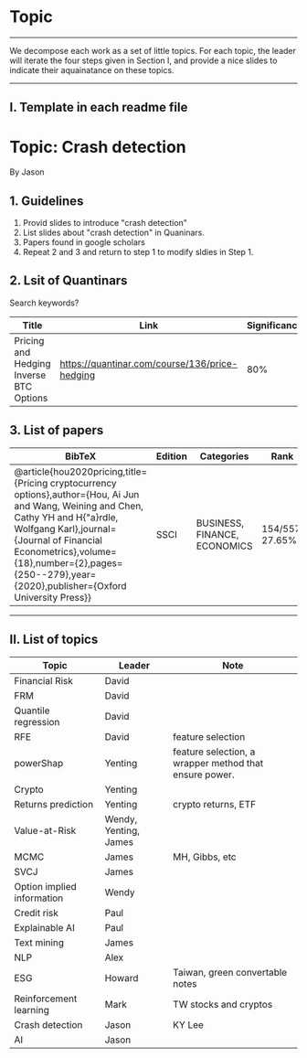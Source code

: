 # Topic

---


We decompose each work as a set of little topics. For each topic, the leader will iterate the four steps given in Section I, and provide a nice slides to indicate their aquainatance on these topics. 



--- 

## I. Template in each readme file


# Topic: Crash detection

By Jason 

## 1. Guidelines


1. Provid slides to introduce "crash detection"
2. List slides about "crash detection" in Quaninars.
3. Papers found in google scholars
4. Repeat 2 and 3 and return to step 1 to modify sldies in Step 1.

## 2. Lsit of Quantinars


Search keywords? 

| Title | Link | Significance|
| -- | --- |---|
| Pricing and Hedging Inverse BTC Options | https://quantinar.com/course/136/price-hedging | 80%|


## 3. List of papers


| BibTeX | Edition | Categories | Rank | Citation | Keyword |
| --- | --- | --- | --- | --- | --- |
| @article{hou2020pricing,title={Pricing cryptocurrency options},author={Hou, Ai Jun and Wang, Weining and Chen, Cathy YH and H{\"a}rdle, Wolfgang Karl},journal={Journal of Financial Econometrics},volume={18},number={2},pages={250--279},year={2020},publisher={Oxford University Press}} | SSCI | BUSINESS, FINANCE, ECONOMICS | 154/557, 27.65% | 74 | SVCJ, MCMC |


--- 



## II. List of topics  

| Topic | Leader | Note|
|---|--|---|
| Financial Risk | David| 
| FRM | David| 
| Quantile regression | David|
| RFE | David | feature selection | 
| powerShap | Yenting  | feature selection, a wrapper method that ensure power. | 
| Crypto | Yenting | 
| Returns prediction | Yenting| crypto returns, ETF|
| Value-at-Risk| Wendy, Yenting, James| 
| MCMC|James| MH, Gibbs, etc|
| SVCJ | James|
| Option implied information| Wendy|
| Credit risk | Paul|
| Explainable AI | Paul|
| Text mining| James|
| NLP | Alex|
|ESG| Howard| Taiwan, green convertable notes|
| Reinforcement learning|Mark| TW stocks and cryptos|
| Crash detection | Jason| KY Lee|
| AI | Jason |


